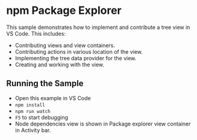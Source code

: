 # npm Package Explorer

This sample demonstrates how to implement and contribute a tree view in VS Code. This includes:

- Contributing views and view containers.
- Contributing actions in various location of the view.
- Implementing the tree data provider for the view.
- Creating and working with the view.

## Running the Sample

- Open this example in VS Code
- `npm install`
- `npm run watch`
- `F5` to start debugging
- Node dependencies view is shown in Package explorer view container in Activity bar.
